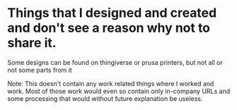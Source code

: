# Things that I designed and created and don't see a reason why not to share it.

Some designs can be found on thingiverse or prusa printers, but not all or not some parts from it


Note: This doesn't contain any work related things where I worked and work. Most of those work would even so contain only in-company URLs and some processing that would without future explanation be useless.
